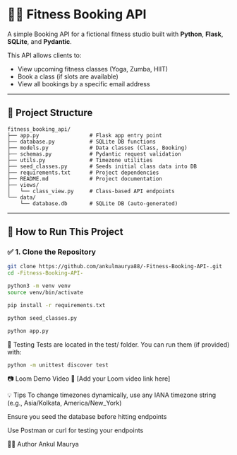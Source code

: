 



# 🧘‍♀️ Fitness Booking API

A simple Booking API for a fictional fitness studio built with **Python**, **Flask**, **SQLite**, and **Pydantic**.

This API allows clients to:
- View upcoming fitness classes (Yoga, Zumba, HIIT)
- Book a class (if slots are available)
- View all bookings by a specific email address

---

## 📁 Project Structure
```
fitness_booking_api/
├── app.py                # Flask app entry point
├── database.py           # SQLite DB functions
├── models.py             # Data classes (Class, Booking)
├── schemas.py            # Pydantic request validation
├── utils.py              # Timezone utilities
├── seed_classes.py       # Seeds initial class data into DB
├── requirements.txt      # Project dependencies
├── README.md             # Project documentation
├── views/
│   └── class_view.py     # Class-based API endpoints
└── data/
    └── database.db       # SQLite DB (auto-generated)

```




---
## 🚀 How to Run This Project

### ✅ 1. Clone the Repository

```bash
git clone https://github.com/ankulmaurya88/-Fitness-Booking-API-.git
cd -Fitness-Booking-API-
```
```bash
python3 -m venv venv
source venv/bin/activate  
```
```bash
pip install -r requirements.txt
```
```bash
python seed_classes.py
```
```bash
python app.py
```
🧪 Testing
Tests are located in the test/ folder. You can run them (if provided) with:

```bash
python -m unittest discover test

```
📷 Loom Demo Video
🎥 [Add your Loom video link here]

💡 Tips
To change timezones dynamically, use any IANA timezone string (e.g., Asia/Kolkata, America/New_York)

Ensure you seed the database before hitting endpoints

Use Postman or curl for testing your endpoints


👨‍💻 Author
Ankul Maurya





